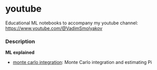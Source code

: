 # youtube
Educational ML notebooks to accompany my youtube channel:
https://www.youtube.com/@VadimSmolyakov

### Description

**ML explained**

- [monte carlo integration](./ml-explained/monte_carlo_pi.ipynb): Monte Carlo integration and estimating Pi

